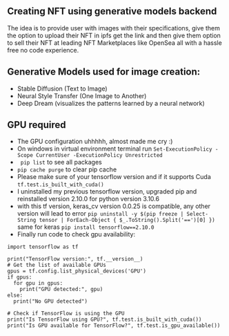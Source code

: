 ## Creating NFT using generative models backend
The idea is to provide user with images with their specifications, give them the option to upload their NFT in ipfs get the link and then 
give them option to sell their NFT at leading NFT Marketplaces like OpenSea all with a hassle free no code experience.

## Generative Models used for image creation:
- Stable Diffusion (Text to Image)
- Neural Style Transfer (One Image to Another)
- Deep Dream (visualizes the patterns learned by a neural network)

## GPU required
- The GPU configuration uhhhhh, almost made me cry :)
- On windows in virtual environment terminal
run `Set-ExecutionPolicy -Scope CurrentUser -ExecutionPolicy Unrestricted` 
- ``` pip list``` to see all packages
- `pip cache purge` to clear pip cache
- Please make sure of your tensorflow version and if it supports Cuda
 `tf.test.is_built_with_cuda()`
- I uninstalled my previous tensorflow version, upgraded pip and reinstalled version 2.10.0 for python version 3.10.6
- with this tf version, keras_cv version 0.0.25 is compatible, any other version will lead to error
``` pip uninstall -y $(pip freeze | Select-String tensor | ForEach-Object { $_.ToString().Split('==')[0] }) ``` 
same for keras
`pip install tensorflow==2.10.0 `
- Finally run code to check gpu availability:
``` 
import tensorflow as tf

print("TensorFlow version:", tf.__version__)
# Get the list of available GPUs
gpus = tf.config.list_physical_devices('GPU')
if gpus:
  for gpu in gpus:
    print("GPU detected:", gpu)
else:
  print("No GPU detected")

# Check if TensorFlow is using the GPU
print("Is TensorFlow using GPU?", tf.test.is_built_with_cuda())
print("Is GPU available for TensorFlow?", tf.test.is_gpu_available()) 
```



